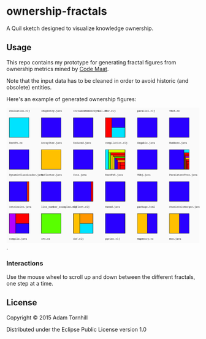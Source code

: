 # ownership-fractals

A Quil sketch designed to visualize knowledge ownership.

## Usage

This repo contains my prototype for generating fractal figures from ownership metrics mined by [Code Maat](https://github.com/adamtornhill/code-maat).

Note that the input data has to be cleaned in order to avoid historic (and obsolete) entities.

Here's an example of generated ownership figures:

![Example of fractal figures](doc/FractalFigures.png).

### Interactions

Use the mouse wheel to scroll up and down between the different fractals, one step at a time.

## License

Copyright © 2015 Adam Tornhill

Distributed under the Eclipse Public License version 1.0
